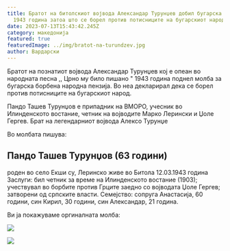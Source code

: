 ```yaml
---
title: Братот на битолскиот војвода Александар Турунџев добил бугарска пензија
  1943 година затоа што се борел против потисниците на бугарскиот народ
date: 2023-07-13T15:43:42.245Z
category: македонија
featured: true
featuredImage: ../img/bratot-na-turundzev.jpg
author: Вардарски
---
```

Братот на познатиот војвода Александар Турунџев кој е опеан во народната песна ,, Црно му било пишано " 1943 година поднел молба за бугарска борбена народна пензија. Во неа декларирал дека се борел против потисниците на бугарскиот народ.

Пандо Ташев Турунџов е припадник на ВМОРО, учесник во Илинденското востание, четник на војводите Марко Лерински и Џоле ​​Гергев. Брат на легендарниот војвода Алексо Турунџе

Во молбата пишува:

## Пандо Ташев Турунџов  (63 години)
роден во село Екши су, Леринско
живе во Битола
12.03.1943 година
Заслуги: бил четник за време на Илинденското востание (1903);
учествувал во борбите против Грците заедно со војводата Џоле ​​Гергев;
затворени од српските власти.
Семејство: сопруга Анастасија, 60 години, син Кирил, 30 години, син
Александар, 21 година.



Ви ја покажуваме оргиналната молба:

![](../img/turundzov-2.png)

![](../img/turundzov-1.png)